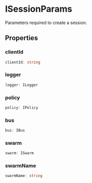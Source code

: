 # ISessionParams

Parameters required to create a session.

## Properties

### clientId

```ts
clientId: string
```

### logger

```ts
logger: ILogger
```

### policy

```ts
policy: IPolicy
```

### bus

```ts
bus: IBus
```

### swarm

```ts
swarm: ISwarm
```

### swarmName

```ts
swarmName: string
```

